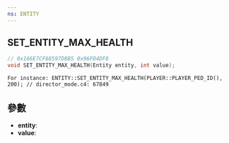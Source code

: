 ```yaml
---
ns: ENTITY
---
```

## SET_ENTITY_MAX_HEALTH

```c
// 0x166E7CF68597D8B5 0x96F84DF8
void SET_ENTITY_MAX_HEALTH(Entity entity, int value);
```

```
For instance: ENTITY::SET_ENTITY_MAX_HEALTH(PLAYER::PLAYER_PED_ID(), 200); // director_mode.c4: 67849  
```

## 參數
* **entity**: 
* **value**: 

